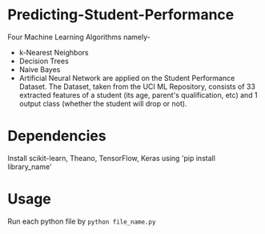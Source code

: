 # Predicting-Student-Performance

Four Machine Learning Algorithms namely-
- k-Nearest Neighbors
- Decision Trees
- Naive Bayes 
- Artificial Neural Network 
are applied on the Student Performance Dataset. The Dataset, taken from the UCI ML Repository, consists of 33 extracted features of a student (its age, parent's qualification, etc) and 1 output class (whether the student will drop or not). 

# Dependencies
Install scikit-learn, Theano, TensorFlow, Keras using 'pip install library_name'

# Usage
Run each python file by  `python file_name.py`
